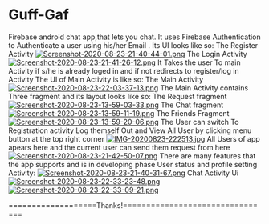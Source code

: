# Guff-Gaf
Firebase android chat app,that lets you chat.
It uses Firebase Authentication to Authenticate a user using his/her Email .
Its UI looks like so:
The Register Activity
[![Screenshot-2020-08-23-21-40-44-01.png](https://i.postimg.cc/tCnhGgyF/Screenshot-2020-08-23-21-40-44-01.png)](https://postimg.cc/561HwbXt)
The Login Activity
[![Screenshot-2020-08-23-21-41-26-12.png](https://i.postimg.cc/nh8PQz11/Screenshot-2020-08-23-21-41-26-12.png)](https://postimg.cc/1fHHky2g)
It Takes the user To main Activity if s/he is already loged in and if not redirects to register/log in Activity
The UI of Main Activity is like so:
The Main Activity
[![Screenshot-2020-08-23-22-03-37-13.png](https://i.postimg.cc/KvLR5qny/Screenshot-2020-08-23-22-03-37-13.png)](https://postimg.cc/GHLLLj7M)
The Main Activity contains Three fragment and its layout looks like so:
The Request fragment
[![Screenshot-2020-08-23-13-59-03-33.png](https://i.postimg.cc/bvdPmrK2/Screenshot-2020-08-23-13-59-03-33.png)](https://postimg.cc/8F8x5pk1)
The Chat fragment
[![Screenshot-2020-08-23-13-59-11-19.png](https://i.postimg.cc/L5WLZJKB/Screenshot-2020-08-23-13-59-11-19.png)](https://postimg.cc/JHbGf4hG)
The Friends Fragment
[![Screenshot-2020-08-23-13-59-20-06.png](https://i.postimg.cc/WbQ0Nq7s/Screenshot-2020-08-23-13-59-20-06.png)](https://postimg.cc/tYNsDTfc)
The User can switch To Registration activity Log themself Out and View All User by clicking menu button at the top right corner
[![IMG-20200823-222513.jpg](https://i.postimg.cc/HsGQH7zd/IMG-20200823-222513.jpg)](https://postimg.cc/hhrJ1vN5)
All Users of app apears here and the current user can send them request from here
[![Screenshot-2020-08-23-21-42-50-07.png](https://i.postimg.cc/Y0FD0KT9/Screenshot-2020-08-23-21-42-50-07.png)](https://postimg.cc/kRnvYZJ3)
There are many features that the app supports and is in developing phase
User status and profile setting Activity:
[![Screenshot-2020-08-23-21-40-31-67.png](https://i.postimg.cc/tJgCGkc2/Screenshot-2020-08-23-21-40-31-67.png)](https://postimg.cc/HcfCQwdy)
Chat Activity Ui
[![Screenshot-2020-08-23-22-33-23-48.png](https://i.postimg.cc/PxXd1KdT/Screenshot-2020-08-23-22-33-23-48.png)](https://postimg.cc/064gsY6B)
[![Screenshot-2020-08-23-22-33-09-21.png](https://i.postimg.cc/VkXwT26z/Screenshot-2020-08-23-22-33-09-21.png)](https://postimg.cc/Yv2TLnYP)


===================Thanks!================================
